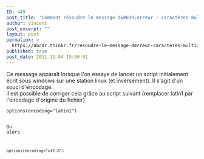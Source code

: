 ```yaml
---
ID: 449
post_title: 'Comment résoudre le message d&#039;erreur : caractères multioctets incorrects ?'
author: vincent
post_excerpt: ""
layout: post
permalink: >
  https://abcdr.thinkr.fr/resoudre-le-message-derreur-caracteres-multioctets-incorrects/
published: true
post_date: 2011-11-04 15:50:01
---
```

Ce message apparaît lorsque l'on essaye de lancer un script initialement écrit sous windows sur une station linux (et inversement).
Il s'agit d'un souci d'encodage.
 <br />
il est possible de corriger cela grâce au script suivant (remplacer latin1 par l'encodage d'origine du fichier)
<br /><pre><code>options(encoding="latin1")</pre>
<br />Ou alors <br />
<pre><code>options(encoding="utf-8")</pre>